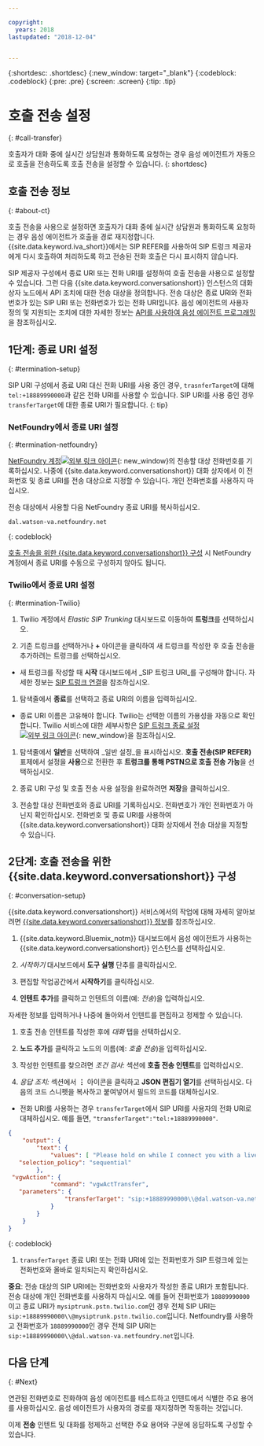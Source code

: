 ```yaml
---

copyright:
  years: 2018
lastupdated: "2018-12-04"


---
```


{:shortdesc: .shortdesc}
{:new_window: target="_blank"}
{:codeblock: .codeblock}
{:pre: .pre}
{:screen: .screen}
{:tip: .tip}


# 호출 전송 설정
{: #call-transfer}

호출자가 대화 중에 실시간 상담원과 통화하도록 요청하는 경우 음성 에이전트가 자동으로 호출을 전송하도록 호출 전송을 설정할 수 있습니다.
{: shortdesc}

## 호출 전송 정보
{: #about-ct}

호출 전송을 사용으로 설정하면 호출자가 대화 중에 실시간 상담원과 통화하도록 요청하는 경우 음성 에이전트가 호출을 경로 재지정합니다. {{site.data.keyword.iva_short}}에서는 SIP REFER를 사용하여 SIP 트렁크 제공자에게 다시 호출하여 처리하도록 하고 전송된 전화 호출은 다시 표시하지 않습니다.

SIP 제공자 구성에서 종료 URI 또는 전화 URI를 설정하여 호출 전송을 사용으로 설정할 수 있습니다. 그런 다음 {{site.data.keyword.conversationshort}} 인스턴스의 대화 상자 노드에서 API 조치에 대한 전송 대상을 정의합니다. 전송 대상은 종료 URI와 전화번호가 있는 SIP URI 또는 전화번호가 있는 전화 URI입니다. 음성 에이전트의 사용자 정의 및 지원되는 조치에 대한 자세한 정보는 [API를 사용하여 음성 에이전트 프로그래밍](api.html)을 참조하십시오.

## 1단계: 종료 URI 설정
{: #termination-setup}

SIP URI 구성에서 종료 URI 대신 전화 URI를 사용 중인 경우, `trasnferTarget`에 대해 `tel:+18889990000`과 같은 전화 URI를 사용할 수 있습니다. SIP URI를 사용 중인 경우 `transferTarget`에 대한 종료 URI가 필요합니다.
{: tip}

### NetFoundry에서 종료 URI 설정
{: #termination-netfoundry}

[NetFoundry 계정![외부 링크 아이콘](../../icons/launch-glyph.svg "외부 링크 아이콘")](https://watson.netfoundry.io/watson-login){: new_window}의 전송할 대상 전화번호를 기록하십시오. 나중에 {{site.data.keyword.conversationshort}} 대화 상자에서 이 전화번호 및 종료 URI를 전송 대상으로 지정할 수 있습니다. 개인 전화번호를 사용하지 마십시오.

전송 대상에서 사용할 다음 NetFoundry 종료 URI를 복사하십시오.

```
dal.watson-va.netfoundry.net
```
{: codeblock}

[호출 전송을 위한 {{site.data.keyword.conversationshort}} 구성](#conversation-setup) 시 NetFoundry 계정에서 종료 URI를 수동으로 구성하지 않아도 됩니다.

### Twilio에서 종료 URI 설정
{: #termination-Twilio}

1. Twilio 계정에서 _Elastic SIP Trunking_ 대시보드로 이동하여 **트렁크**를 선택하십시오.

1. 기존 트렁크를 선택하거나 **+** 아이콘을 클릭하여 새 트렁크를 작성한 후 호출 전송을 추가하려는 트렁크를 선택하십시오.

  * 새 트렁크를 작성할 때 **시작** 대시보드에서 _SIP 트렁크 URI_를 구성해야 합니다.  자세한 정보는 [SIP 트렁크 연결](connect-SIP.html)을 참조하십시오.

1. 탐색줄에서 **종료**를 선택하고 종료 URI의 이름을 입력하십시오.

  * 종료 URI 이름은 고유해야 합니다. Twilio는 선택한 이름의 가용성을 자동으로 확인합니다. Twilio 서비스에 대한 세부사항은 [SIP 트렁크 종료 설정 ![외부 링크 아이콘](../../icons/launch-glyph.svg "외부 링크 아이콘")](https://www.twilio.com/docs/api/sip-trunking/getting-started#termination){: new_window}을 참조하십시오.

1. 탐색줄에서 **일반**을 선택하여 _일반 설정_을 표시하십시오. **호출 전송(SIP REFER)** 표제에서 설정을 **사용**으로 전환한 후 **트렁크를 통해 PSTN으로 호출 전송 가능**을 선택하십시오. 

1. 종료 URI 구성 및 호출 전송 사용 설정을 완료하려면 **저장**을 클릭하십시오. 

1. 전송할 대상 전화번호와 종료 URI를 기록하십시오. 전화번호가 개인 전화번호가 아닌지 확인하십시오. 전화번호 및 종료 URI를 사용하여 {{site.data.keyword.conversationshort}} 대화 상자에서 전송 대상을 지정할 수 있습니다.


## 2단계: 호출 전송을 위한 {{site.data.keyword.conversationshort}} 구성
{: #conversation-setup}

{{site.data.keyword.conversationshort}} 서비스에서의 작업에 대해 자세히 알아보려면 [{{site.data.keyword.conversationshort}} 정보](../conversation/index.html#about)를 참조하십시오.

1. {{site.data.keyword.Bluemix_notm}} 대시보드에서 음성 에이전트가 사용하는 {{site.data.keyword.conversationshort}} 인스턴스를 선택하십시오.

1. _시작하기_ 대시보드에서 **도구 실행** 단추를 클릭하십시오.

1. 편집할 작업공간에서 **시작하기**를 클릭하십시오.

1. **인텐트 추가**를 클릭하고 인텐트의 이름(예: _전송_)을 입력하십시오.

  자세한 정보를 입력하거나 나중에 돌아와서 인텐트를 편집하고 정제할 수 있습니다.

1. 호출 전송 인텐트를 작성한 후에 _대화_ 탭을 선택하십시오.

1. **노드 추가**를 클릭하고 노드의 이름(예: _호출 전송_)을 입력하십시오.

1. 작성한 인텐트를 찾으려면 _조건 검사:_ 섹션에 **호출 전송 인텐트**를 입력하십시오.

1. _응답 조치:_ 섹션에서 **&vellip;** 아이콘을 클릭하고 **JSON 편집기 열기**를 선택하십시오. 다음의 코드 스니펫을 복사하고 붙여넣어서 필드의 코드를 대체하십시오.

  * 전화 URI를 사용하는 경우 `transferTarget`에서 SIP URI를 사용자의 전화 URI로 대체하십시오. 예를 들면, `"transferTarget":"tel:+18889990000"`.

  ```json
  {
      "output": {
          "text": {
              "values": [ "Please hold on while I connect you with a live agent." ],
     "selection_policy": "sequential"
          },
   "vgwAction": {
              "command": "vgwActTransfer",
     "parameters": {
                  "transferTarget": "sip:+18889990000\\@dal.watson-va.netfoundry.net"
              }
          }
      }
  }
  ```
  {: codeblock}

1. `transferTarget` 종료 URI 또는 전화 URI에 있는 전화번호가 SIP 트렁크에 있는 전화번호와 올바로 일치되는지 확인하십시오.

**중요**: 전송 대상의 SIP URI에는 전화번호와 사용자가 작성한 종료 URI가 포함됩니다. 전송 대상에 개인 전화번호를 사용하지 마십시오. 예를 들어 전화번호가 `18889990000`이고 종료 URI가 `mysiptrunk.pstn.twilio.com`인 경우 전체 SIP URI는 `sip:+18889990000\\@mysiptrunk.pstn.twilio.com`입니다. Netfoundry를 사용하고 전화번호가 `18889990000`인 경우 전체 SIP URI는 `sip:+18889990000\\@dal.watson-va.netfoundry.net`입니다.

## 다음 단계
{: #Next}

연관된 전화번호로 전화하여 음성 에이전트를 테스트하고 인텐트에서 식별한 주요 용어를 사용하십시오. 음성 에이전트가 사용자의 경로를 재지정하면 작동하는 것입니다.

이제 **전송** 인텐트 및 대화를 정제하고 선택한 주요 용어와 구문에 응답하도록 구성할 수 있습니다.
